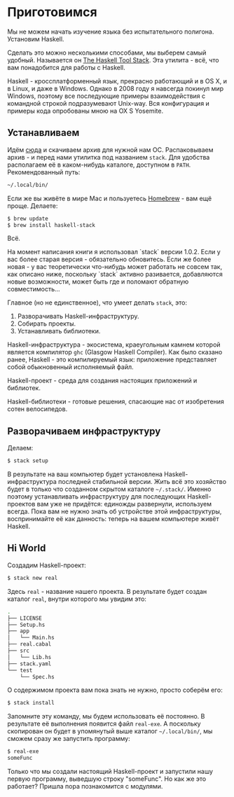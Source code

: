 # Приготовимся

Мы не можем начать изучение языка без испытательного полигона. Установим Haskell.

Сделать это можно несколькими способами, мы выберем самый удобный. Называется он [The Haskell Tool Stack](http://haskellstack.org/). Эта утилита - всё, что вам понадобится для работы с Haskell.

<div class="card-panel orange darken-2 left-align smaller-text"><span class="white-text">
Haskell - кроссплатформенный язык, прекрасно работающий и в OS X, и в Linux, и даже в Windows. Однако в 2008 году я навсегда покинул мир Windows, поэтому все последующие примеры взаимодействия с командной строкой подразумевают Unix-way. Вся конфигурация и примеры кода опробованы мною на OX S Yosemite.
</span></div>

## Устанавливаем

Идём [сюда](http://docs.haskellstack.org/en/stable/install_and_upgrade.html) и скачиваем архив для нужной нам ОС. Распаковываем архив - и перед нами утилитка под названием `stack`. Для удобства располагаем её в каком-нибудь каталоге, доступном в `PATH`. Рекомендованный путь:

```bash
~/.local/bin/
```

Если же вы живёте в мире Mac и пользуетесь [Homebrew](http://brew.sh/) - вам ещё проще. Делаете:

```bash
$ brew update
$ brew install haskell-stack
```

Всё.

<div class="card-panel orange darken-2 left-align smaller-text"><span class="white-text">
На момент написания книги я использовал `stack` версии 1.0.2. Если у вас более старая версия - обязательно обновитесь. Если же более новая - у вас теоретически что-нибудь может работать не совсем так, как описано ниже, поскольку `stack` активно разивается, добавляются новые возможности, может быть где и поломают обратную совместимость...
</span></div>


Главное (но не единственное), что умеет делать `stack`, это:

1. Разворачивать Haskell-инфраструктуру.
2. Собирать проекты.
3. Устанавливать библиотеки.

Haskell-инфраструктура - экосистема, краеугольным камнем которой является компилятор `ghc` (Glasgow Haskell Compiler). Как было сказано ранее, Haskell - это компилируемый язык: приложение представляет собой обыкновенный исполняемый файл.

Haskell-проект - среда для создания настоящих приложений и библиотек.

Haskell-библиотеки - готовые решения, спасающие нас от изобретения сотен велосипедов.

## Разворачиваем инфраструктуру

Делаем:

```bash
$ stack setup
```

В результате на ваш компьютер будет установлена Haskell-инфраструктура последней стабильной версии. Жить всё это хозяйство будет в только что созданном скрытом каталоге `~/.stack/`. Именно поэтому устанавливать инфраструктуру для последующих Haskell-проектов вам уже не придётся: единожды развернули, используем всегда. Пока вам не нужно знать об устройстве этой инфраструктуры, воспринимайте её как данность: теперь на вашем компьютере живёт Haskell.

## Hi World

Создадим Haskell-проект:

```bash
$ stack new real
```

Здесь `real` - название нашего проекта. В результате будет создан каталог `real`, внутри которого мы увидим это:

```bash
.
├── LICENSE
├── Setup.hs
├── app
│   └── Main.hs
├── real.cabal
├── src
│   └── Lib.hs
├── stack.yaml
└── test
    └── Spec.hs
```

О содержимом проекта вам пока знать не нужно, просто соберём его:

```bash
$ stack install
```

Запомните эту команду, мы будем использовать её постоянно. В результате её выполнения появится файл `real-exe`. А поскольку скопирован он будет в упомянутый выше каталог `~/.local/bin/`, мы сможем сразу же запустить программу:

```bash
$ real-exe
someFunc
```

Только что мы создали настоящий Haskell-проект и запустили нашу первую программу, выведшую строку "someFunc". Но как же это работает? Пришла пора познакомится с модулями.

